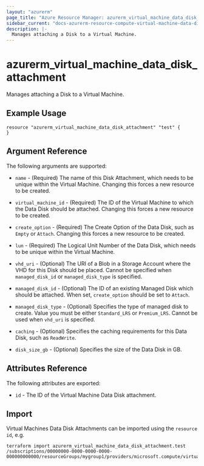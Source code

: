 ```yaml
---
layout: "azurerm"
page_title: "Azure Resource Manager: azurerm_virtual_machine_data_disk_attachment"
sidebar_current: "docs-azurerm-resource-compute-virtual-machine-data-disk-attachment"
description: |-
  Manages attaching a Disk to a Virtual Machine.
---
```


# azurerm_virtual_machine_data_disk_attachment

Manages attaching a Disk to a Virtual Machine.


## Example Usage

```hcl
resource "azurerm_virtual_machine_data_disk_attachment" "test" {
}
```

## Argument Reference

The following arguments are supported:

* `name` - (Required) The name of this Disk Attachment, which needs to be unique within the Virtual Machine. Changing this forces a new resource to be created.

* `virtual_machine_id` - (Required) The ID of the Virtual Machine to which the Data Disk should be attached. Changing this forces a new resource to be created.

* `create_option` - (Required) The Create Option of the Data Disk, such as `Empty` or `Attach`. Changing this forces a new resource to be created.

* `lun` - (Required) The Logical Unit Number of the Data Disk, which needs to be unique within the Virtual Machine.

* `vhd_uri` - (Optional) The URI of a Blob in a Storage Account where the VHD for this Disk should be placed. Cannot be specified when `managed_disk_id` or `managed_disk_type` is specified.

* `managed_disk_id` - (Optional) The ID of an existing Managed Disk which should be attached. When set, `create_option` should be set to `Attach`.

* `managed_disk_type` - (Optional) Specifies the type of managed disk to create. Value you must be either `Standard_LRS` or `Premium_LRS`. Cannot be used when `vhd_uri` is specified.

* `caching` - (Optional) Specifies the caching requirements for this Data Disk, such as `ReadWrite`.

* `disk_size_gb` - (Optional) Specifies the size of the Data Disk in GB.

## Attributes Reference

The following attributes are exported:

* `id` - The ID of the Virtual Machine Data Disk attachment.

## Import

Virtual Machines Data Disk Attachments can be imported using the `resource id`, e.g.

```hcl
terraform import azurerm_virtual_machine_data_disk_attachment.test /subscriptions/00000000-0000-0000-0000-000000000000/resourceGroups/mygroup1/providers/microsoft.compute/virtualMachines/machine1/dataDisks/disk1
```
